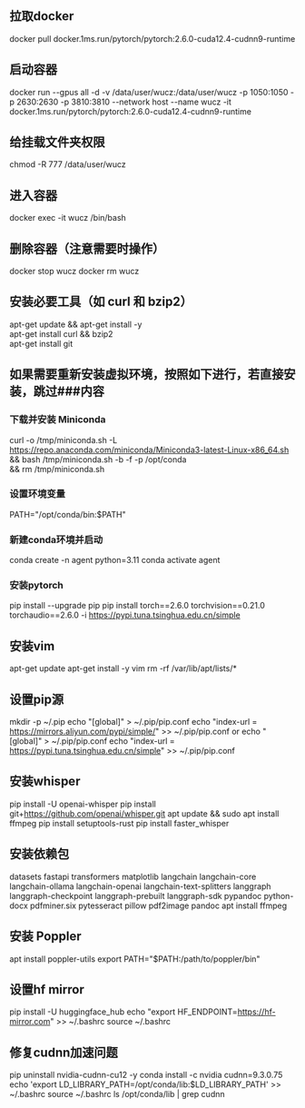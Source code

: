 ## 拉取docker
docker pull docker.1ms.run/pytorch/pytorch:2.6.0-cuda12.4-cudnn9-runtime

## 启动容器
docker run --gpus all -d -v /data/user/wucz:/data/user/wucz -p 1050:1050 -p 2630:2630 -p 3810:3810 --network host --name wucz -it docker.1ms.run/pytorch/pytorch:2.6.0-cuda12.4-cudnn9-runtime

## 给挂载文件夹权限
chmod -R 777 /data/user/wucz

## 进入容器
docker exec -it wucz /bin/bash

## 删除容器（注意需要时操作）
docker stop wucz
docker rm wucz

## 安装必要工具（如 curl 和 bzip2）
apt-get update && apt-get install -y \
apt-get install curl && bzip2  
apt-get install git


## 如果需要重新安装虚拟环境，按照如下进行，若直接安装，跳过###内容
### 下载并安装 Miniconda
curl -o /tmp/miniconda.sh -L https://repo.anaconda.com/miniconda/Miniconda3-latest-Linux-x86_64.sh \
    && bash /tmp/miniconda.sh -b -f -p /opt/conda \
    && rm /tmp/miniconda.sh

### 设置环境变量
PATH="/opt/conda/bin:$PATH"

### 新建conda环境并启动
conda create -n agent python=3.11
conda activate agent

### 安装pytorch
pip install --upgrade pip
pip install torch==2.6.0 torchvision==0.21.0 torchaudio==2.6.0 -i https://pypi.tuna.tsinghua.edu.cn/simple

## 安装vim
apt-get update
apt-get install -y vim
rm -rf /var/lib/apt/lists/*

## 设置pip源
mkdir -p ~/.pip
echo "[global]" > ~/.pip/pip.conf
echo "index-url = https://mirrors.aliyun.com/pypi/simple/" >> ~/.pip/pip.conf
or
echo "[global]" > ~/.pip/pip.conf
echo "index-url = https://pypi.tuna.tsinghua.edu.cn/simple" >> ~/.pip/pip.conf

## 安装whisper
pip install -U openai-whisper
pip install git+https://github.com/openai/whisper.git 
apt update && sudo apt install ffmpeg
pip install setuptools-rust
pip install faster_whisper

## 安装依赖包
datasets fastapi transformers matplotlib 
langchain langchain-core langchain-ollama langchain-openai langchain-text-splitters
langgraph langgraph-checkpoint langgraph-prebuilt langgraph-sdk
pypandoc python-docx pdfminer.six pytesseract pillow pdf2image pandoc
apt install ffmpeg

## 安装 Poppler
apt install poppler-utils
export PATH="$PATH:/path/to/poppler/bin"

## 设置hf mirror
pip install -U huggingface_hub
echo "export HF_ENDPOINT=https://hf-mirror.com" >> ~/.bashrc
source ~/.bashrc

## 修复cudnn加速问题
pip uninstall nvidia-cudnn-cu12 -y
conda install -c nvidia cudnn=9.3.0.75
echo 'export LD_LIBRARY_PATH=/opt/conda/lib:$LD_LIBRARY_PATH' >> ~/.bashrc
source ~/.bashrc
ls /opt/conda/lib | grep cudnn

